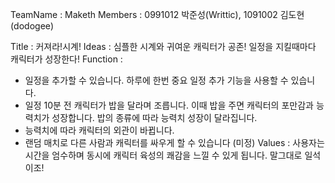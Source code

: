 TeamName : Maketh
Members  : 0991012 박준성(Writtic), 1091002 김도현(dodogee)

Title : 커져라!시계!
Ideas : 심플한 시계와 귀여운 캐릭터가 공존! 일정을 지킬때마다 캐릭터가 성장한다!
Function : 
  - 일정을 추가할 수 있습니다. 하루에 한번 중요 일정 추가 기능을 사용할 수 있습니다.
  - 일정 10분 전 캐릭터가 밥을 달라며 조릅니다. 이때 밥을 주면 캐릭터의 포만감과 능력치가 성장합니다. 밥의 종류에 따라 능력치 성장이 달라집니다.
  - 능력치에 따라 캐릭터의 외관이 바뀝니다.
  - 랜덤 매치로 다른 사람과 캐릭터를 싸우게 할 수 있습니다 (미정)
Values : 사용자는 시간을 엄수하며 동시에 캐릭터 육성의 쾌감을 느낄 수 있게 됩니다. 말그대로 일석이조!
